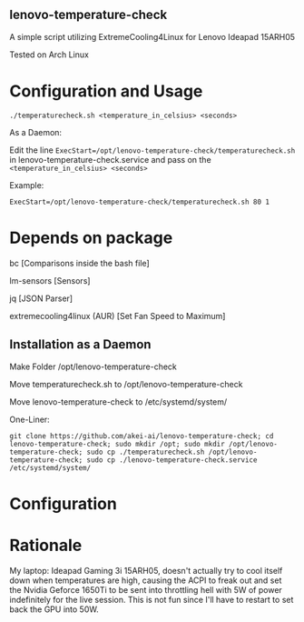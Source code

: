 ## lenovo-temperature-check
A simple script utilizing ExtremeCooling4Linux for Lenovo Ideapad 15ARH05

Tested on Arch Linux
# Configuration and Usage
```
./temperaturecheck.sh <temperature_in_celsius> <seconds> 
```
As a Daemon:

Edit the line `ExecStart=/opt/lenovo-temperature-check/temperaturecheck.sh` in lenovo-temperature-check.service and pass on the `<temperature_in_celsius> <seconds>`

Example:
```
ExecStart=/opt/lenovo-temperature-check/temperaturecheck.sh 80 1
```
# Depends on package
  bc [Comparisons inside the bash file]
  
  lm-sensors [Sensors]
  
  jq [JSON Parser]
  
  extremecooling4linux (AUR) [Set Fan Speed to Maximum]
  
## Installation as a Daemon
  Make Folder /opt/lenovo-temperature-check
  
  Move temperaturecheck.sh to /opt/lenovo-temperature-check
  
  Move lenovo-temperature-check to /etc/systemd/system/
  
  One-Liner:
  ```
git clone https://github.com/akei-ai/lenovo-temperature-check; cd lenovo-temperature-check; sudo mkdir /opt; sudo mkdir /opt/lenovo-temperature-check; sudo cp ./temperaturecheck.sh /opt/lenovo-temperature-check; sudo cp ./lenovo-temperature-check.service /etc/systemd/system/ 
  ```
# Configuration
# Rationale
My laptop: Ideapad Gaming 3i 15ARH05, doesn't actually try to cool itself down when temperatures are high, causing the ACPI to freak out and set the Nvidia Geforce 1650Ti to be sent into throttling hell with 5W of power indefinitely for the live session. This is not fun since I'll have to restart to set back the GPU into 50W.

